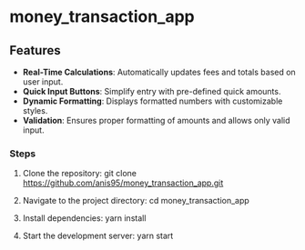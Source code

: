 # money_transaction_app

## Features

- **Real-Time Calculations**: Automatically updates fees and totals based on user input.
- **Quick Input Buttons**: Simplify entry with pre-defined quick amounts.
- **Dynamic Formatting**: Displays formatted numbers with customizable styles.
- **Validation**: Ensures proper formatting of amounts and allows only valid input.

### Steps

1. Clone the repository:
   git clone https://github.com/anis95/money_transaction_app.git

2. Navigate to the project directory:
   cd money_transaction_app

3. Install dependencies:
   yarn install

4. Start the development server:
   yarn start
